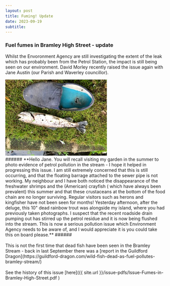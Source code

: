 ```yaml
---
layout: post
title: Fuming! Update
date: 2023-09-19
subtitle: 
---
```


### Fuel fumes in Bramley High Street - update  

Whilst the Envoronment Agency are still investigating the extent of the leak which has probably been from the Petrol Station, the impact is still being seen on our environment.  David Morley recently raised the issue again with Jane Austin (our Parish and Waverley councillor).  <br>

<div class="gallery" data-columns="1">
    <img src="../images/deadfish.jpg">
</div>
###### **Hello Jane. You will recall visiting my garden in the summer to photo evidence of petrol pollution in the stream - I hope it helped in progressing this issue. I am still extremely concerned that this is still occurring, and that the floating barrage attached to the sewer pipe is not working. My neighbour and I have both noticed the disappearance of the freshwater shrimps and the (American) crayfish ( which have always been prevalent) this summer and that these crustaceans at the bottom of the food chain are no longer surviving. Regular visitors such as herons and kingfisher have not been seen for months! Yesterday afternoon, after the deluge, this 10" dead rainbow trout was alongside my island, where you had previously taken photographs. I suspect that the recent roadside drain pumping out has stirred up the petrol residue and it is now being flushed into the stream. This is now a serious pollution issue which Environment Agency needs to be aware of, and I would appreciate it is you could take this on board please.** ######     
<br><br>
This is not the first time that dead fish have been seen in the Bramley Stream - back in last September there was a [report in the Guildford Dragon](https://guildford-dragon.com/wild-fish-dead-as-fuel-pollutes-bramley-stream/)
<br><br>
See the history of this issue [here]({{ site.url }}/issue-pdfs/Issue-Fumes-in-Bramley-High-Street.pdf ) 

